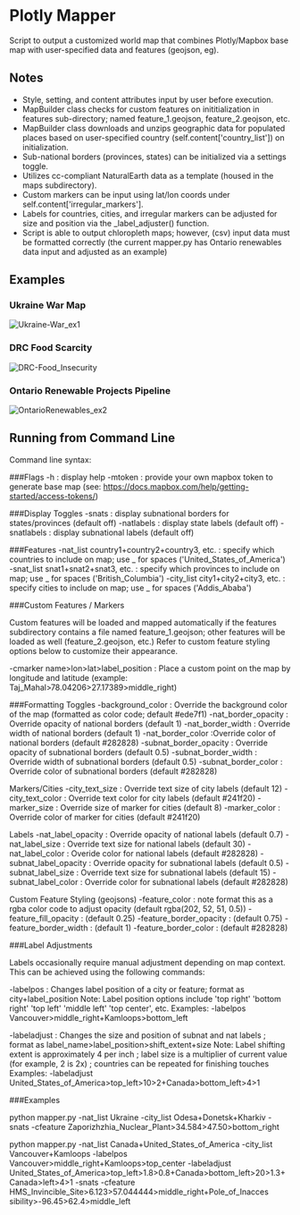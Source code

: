 # Plotly Mapper

Script to output a customized world map that combines Plotly/Mapbox base map with user-specified data and features (geojson, eg). 

## Notes
* Style, setting, and content attributes input by user before execution.  
* MapBuilder class checks for custom features on inititialization in features sub-directory; named feature_1.geojson, feature_2.geojson, etc. 
* MapBuilder class downloads and unzips geographic data for populated places based on user-specified country (self.content['country_list']) on initialization. 
* Sub-national borders (provinces, states) can be initialized via a settings toggle.
* Utilizes cc-compliant NaturalEarth data as a template (housed in the maps subdirectory).
* Custom markers can be input using lat/lon coords under self.content['irregular_markers'].
* Labels for countries, cities, and irregular markers can be adjusted for size and position via the _label_adjuster() function. 
* Script is able to output chloropleth maps; however, (csv) input data must be formatted correctly (the current mapper.py has Ontario renewables data input and adjusted as an example)

## Examples

### Ukraine War Map
![Ukraine-War_ex1](https://github.com/zbonalldaylong/Mapper/assets/77871506/07c867f8-fb80-40f8-a541-dab9b6947361)

### DRC Food Scarcity
![DRC-Food_Insecurity](https://github.com/zbonalldaylong/Mapper/assets/77871506/af9145a2-4b6f-4929-bdfc-d4230b38f528)

### Ontario Renewable Projects Pipeline
![OntarioRenewables_ex2](https://github.com/zbonalldaylong/Mapper/assets/77871506/dd39b1d8-2ffc-4555-aa3f-7eb8fc6b9297)


## Running from Command Line 

Command line syntax: 

###Flags
-h : display help
-mtoken : provide your own mapbox token to generate base map (see: https://docs.mapbox.com/help/getting-started/access-tokens/)

###Display Toggles
-snats : display subnational borders for states/provinces (default off) 
-natlabels : display state labels (default off)
-snatlabels : display subnational labels (default off)

###Features
-nat_list country1+country2+country3, etc. : specify which countries to include on map; use _ for spaces ('United_States_of_America')
-snat_list snat1+snat2+snat3, etc. : specify which provinces to include on map; use _ for spaces ('British_Columbia')
-city_list city1+city2+city3, etc. : specify cities to include on map; use _ for spaces ('Addis_Ababa')

###Custom Features / Markers

Custom features will be loaded and mapped automatically if the features subdirectory contains a file named feature_1.geojson; other features will be loaded as well (feature_2.geojson, etc.)
Refer to custom feature styling options below to customize their appearance. 

-cmarker name>lon>lat>label_position :  Place a custom point on the map by longitude and latitude (example: Taj_Mahal>78.04206>27.17389>middle_right)

###Formatting Toggles
-background_color : Override the background color of the map (formatted as color code; default #ede7f1)
-nat_border_opacity : Override opacity of national borders (default 1)
-nat_border_width : Override width of national borders (default 1) 
-nat_border_color :Override color of national borders (default #282828)
-subnat_border_opacity : Override opacity of subnational borders (default 0.5)
-subnat_border_width : Override width of subnational borders (default 0.5)
-subnat_border_color : Override color of subnational borders (default #282828)

Markers/Cities
-city_text_size : Override text size of city labels (default 12)
-city_text_color : Override text color for city labels (default #241f20)
-marker_size : Override size of marker for cities (default 8)
-marker_color : Override color of marker for cities (default #241f20)

Labels
-nat_label_opacity : Override opacity of national labels (default 0.7)
-nat_label_size : Override text size for national labels (default 30)
-nat_label_color : Overide color for national labels (default #282828)
-subnat_label_opacity : Override opacity for subnational labels (default 0.5)
-subnat_label_size : Override text size for subnational labels (default 15)
-subnat_label_color : Override color for subnational labels (default #282828)

Custom Feature Styling (geojsons)
-feature_color : note format this as a rgba color code to adjust opacity (default rgba(202, 52, 51, 0.5))
-feature_fill_opacity : (default 0.25)
-feature_border_opacity : (default 0.75)
-feature_border_width : (default 1)
-feature_border_color : (default #282828)

###Label Adjustments

Labels occasionally require manual adjustment depending on map context. This can be achieved using the following commands:

-labelpos : Changes label position of a city or feature; format as city+label_position 
Note: Label position options include 'top right' 'bottom right' 'top left' 'middle left' 'top center', etc. 
Examples: -labelpos Vancouver>middle_right+Kamloops>bottom_left

-labeladjust : Changes the size and position of subnat and nat labels ; format as label_name>label_position>shift_extent+size 
Note: Label shifting extent is approximately 4 per inch ; label size is a multiplier of current value (for example, 2 is 2x) ; countries can be repeated for finishing touches 
Examples: -labeladjust United_States_of_America>top_left>10>2+Canada>bottom_left>4>1


###Examples

python mapper.py -nat_list Ukraine -city_list Odesa+Donetsk+Kharkiv -snats -cfeature Zaporizhzhia_Nuclear_Plant>34.584>47.50>bottom_right

python mapper.py -nat_list Canada+United_States_of_America -city_list Vancouver+Kamloops -labelpos Vancouver>middle_right+Kamloops>top_center -labeladjust United_States_of_America>top_left>1.8>0.8+Canada>bottom_left>20>1.3+Canada>left>4>1 -snats -cfeature HMS_Invincible_Site>6.123>57.044444>middle_right+Pole_of_Inacces
sibility>-96.45>62.4>middle_left



